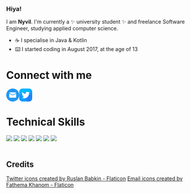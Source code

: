 ### Hiya!

I am **Nyvil**. I'm currently a :sparkles: university student :sparkles: and freelance Software Engineer, studying applied computer science.

- ☕ I specialise in Java & Kotlin 
- ⌨️ I started coding in August 2017, at the age of 13 

# Connect with me
<a href="mailto:alexandros@nyvil.xyz"><img align="left" src="https://raw.githubusercontent.com/nyvil/nyvil/main/mail.png" alt="Nyvil | Mail" width="35px"/></a>
<a href="https://x.com/_Nyvil"><img align="left" src="https://raw.githubusercontent.com/nyvil/nyvil/main/twitter.png" alt="Nyvil | Twitter" width="35px"/></a>
</br>
</br>

# Technical Skills
![](https://img.shields.io/badge/Java-ED8B00?style=for-the-badge&logo=openjdk&logoColor=white)
![](https://img.shields.io/badge/Kotlin-0095D5?&style=for-the-badge&logo=kotlin&logoColor=white)
![](https://img.shields.io/badge/Spring-6DB33F?style=for-the-badge&logo=spring&logoColor=white)
![](https://img.shields.io/badge/MongoDB-4EA94B?style=for-the-badge&logo=mongodb&logoColor=white)
![](https://img.shields.io/badge/MySQL-00000F?style=for-the-badge&logo=mysql&logoColor=white)
![](https://img.shields.io/badge/redis-%23DD0031.svg?&style=for-the-badge&logo=redis&logoColor=white)
![](https://img.shields.io/badge/rabbitmq-%23FF6600.svg?&style=for-the-badge&logo=rabbitmq&logoColor=white)
</br>
</br>

## Credits
<a href="https://www.flaticon.com/free-icons/twitter" title="twitter icons">Twitter icons created by Ruslan Babkin - Flaticon</a>
<a href="https://www.flaticon.com/free-icons/email" title="email icons">Email icons created by Fathema Khanom - Flaticon</a>

